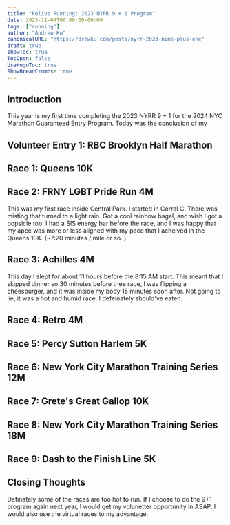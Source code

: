 ```yaml
---
title: "Relive Running: 2023 NYRR 9 + 1 Program"
date: 2023-11-04T00:00:00-00:00
tags: ["running"]
author: "Andrew Ku"
canonicalURL: "https://drewku.com/posts/nyrr-2023-nine-plus-one"
draft: true
showToc: true
TocOpen: false
UseHugoToc: true
ShowBreadCrumbs: true
---
```


## Introduction
This year is my first time completing the 2023 NYRR 9 + 1 for the 2024 NYC Marathon Guaranteed Entry Program. Today was the conclusion of my

## Volunteer Entry 1: RBC Brooklyn Half Marathon

## Race 1: Queens 10K 

## Race 2: FRNY LGBT Pride Run 4M
This was my first race inside Central Park. I started in Corral C. There was misting that turned to a light rain. Got a cool rainbow bagel, and wish I got a popsicle too. I had a SIS energy bar before the race, and I was happy that my apce was more or less aligned with my pace that I acheived in the Queens 10K. (~7:20 minutes / mile or so. )

## Race 3: Achilles 4M
This day I slept for about 11 hours before the 8:15 AM start. This meant that I skipped dinner so 30 minutes before thee race, I was flipping a cheesburger, and it was inside my body 15 minutes soon after. Not going to lie, it was a hot and humid race. I defeinately should've eaten. 

## Race 4: Retro 4M

## Race 5: Percy Sutton Harlem 5K

## Race 6: New York City Marathon Training Series 12M

## Race 7: Grete's Great Gallop 10K

## Race 8: New York City Marathon Training Series 18M

## Race 9: Dash to the Finish Line 5K

## Closing Thoughts
Definately some of the races are too hot to run. If I choose to do the 9+1 program again next year, I would get my volunetter opportunity in ASAP. I would also use the virtual races to my advantage. 
